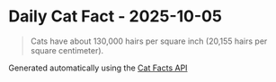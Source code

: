 # Daily Cat Fact - 2025-10-05

> Cats have about 130,000 hairs per square inch (20,155 hairs per square centimeter).

Generated automatically using the [Cat Facts API](https://catfact.ninja)
